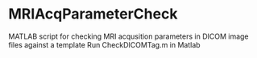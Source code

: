 # MRIAcqParameterCheck
MATLAB script for checking MRI acqusition parameters in DICOM image files against a template
Run CheckDICOMTag.m in Matlab
